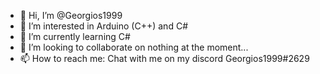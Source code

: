 - 👋 Hi, I’m @Georgios1999
- 👀 I’m interested in Arduino (C++) and C#
- 🌱 I’m currently learning C#
- 💞️ I’m looking to collaborate on nothing at the moment...
- 📫 How to reach me: Chat with me on my discord Georgios1999#2629

<!---
Georgios1999 is a ✨ special ✨ repository because its `README.md` (this file) appears on your GitHub profile.
You can click the Preview link to take a look at your changes.
--->
